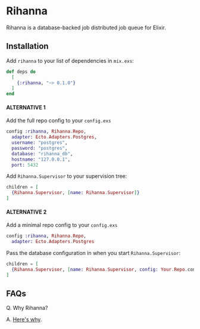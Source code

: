 # Rihanna

Rihanna is a database-backed job distributed job queue for Elixir.


## Installation

Add `rihanna` to your list of dependencies in `mix.exs`:

```elixir
def deps do
  [
    {:rihanna, "~> 0.1.0"}
  ]
end
```

#### ALTERNATIVE 1

Add the full repo config to your `config.exs`

```elixir
config :rihanna, Rihanna.Repo,
  adapter: Ecto.Adapters.Postgres,
  username: "postgres",
  password: "postgres",
  database: "rihanna_db",
  hostname: "127.0.0.1",
  port: 5432
```

Add `Rihanna.Supervisor` to your supervision tree:

```elixir
children = [
  {Rihanna.Supervisor, [name: Rihanna.Supervisor]}
]
```


#### ALTERNATIVE 2

Add a minimal repo config to your `config.exs`

```elixir
config :rihanna, Rihanna.Repo,
  adapter: Ecto.Adapters.Postgres
```

Pass the database configuration in when you start `Rihanna.Supervisor`:

```elixir
children = [
  {Rihanna.Supervisor, [name: Rihanna.Supervisor, config: Your.Repo.config()]}
]
```

## FAQs

Q. Why Rihanna?

A. [Here's why](https://youtu.be/HL1UzIK-flA?t=18s).


